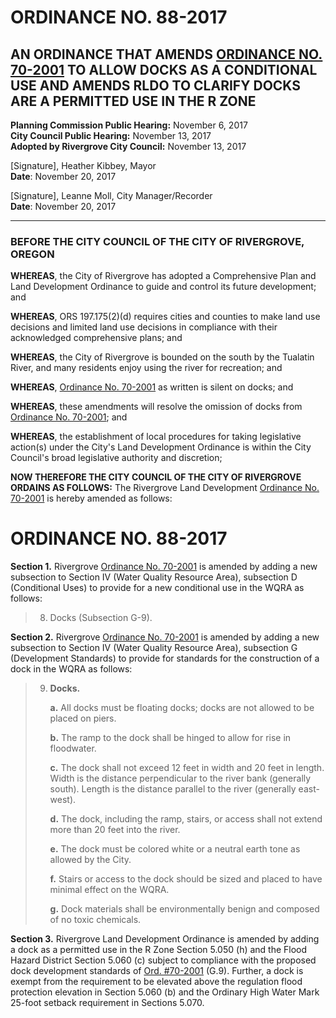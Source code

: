 # ORDINANCE NO. 88-2017

## AN ORDINANCE THAT AMENDS [ORDINANCE NO. 70-2001](../ordinances/2001-Ord-70-2001-WQRA.md) TO ALLOW DOCKS AS A CONDITIONAL USE AND AMENDS RLDO TO CLARIFY DOCKS ARE A PERMITTED USE IN THE R ZONE

**Planning Commission Public Hearing:** November 6, 2017  
**City Council Public Hearing:** November 13, 2017  
**Adopted by Rivergrove City Council:** November 13, 2017

[Signature], Heather Kibbey, Mayor  
**Date**: November 20, 2017      

[Signature], Leanne Moll, City Manager/Recorder  
**Date**: November 20, 2017      

---

### BEFORE THE CITY COUNCIL OF THE CITY OF RIVERGROVE, OREGON

**WHEREAS**, the City of Rivergrove has adopted a Comprehensive Plan and Land Development Ordinance to guide and control its future development; and

**WHEREAS**, ORS 197.175(2)(d) requires cities and counties to make land use decisions and limited land use decisions in compliance with their acknowledged comprehensive plans; and

**WHEREAS**, the City of Rivergrove is bounded on the south by the Tualatin River, and many residents enjoy using the river for recreation; and

**WHEREAS**, [Ordinance No. 70-2001](../ordinances/2001-Ord-70-2001-WQRA.md) as written is silent on docks; and

**WHEREAS**, these amendments will resolve the omission of docks from [Ordinance No. 70-2001](../ordinances/2001-Ord-70-2001-WQRA.md); and

**WHEREAS**, the establishment of local procedures for taking legislative action(s) under the City's Land Development Ordinance is within the City Council's broad legislative authority and discretion;

**NOW THEREFORE THE CITY COUNCIL OF THE CITY OF RIVERGROVE ORDAINS AS FOLLOWS:** The Rivergrove Land Development [Ordinance No. 70-2001](../ordinances/2001-Ord-70-2001-WQRA.md) is hereby amended as follows:

# ORDINANCE NO. 88-2017

**Section 1.** Rivergrove [Ordinance No. 70-2001](../ordinances/2001-Ord-70-2001-WQRA.md) is amended by adding a new subsection to Section IV (Water Quality Resource Area), subsection D (Conditional Uses) to provide for a new conditional use in the WQRA as follows:

> 8. Docks (Subsection G-9).

**Section 2.** Rivergrove [Ordinance No. 70-2001](../ordinances/2001-Ord-70-2001-WQRA.md) is amended by adding a new subsection to Section IV (Water Quality Resource Area), subsection G (Development Standards) to provide for standards for the construction of a dock in the WQRA as follows:

> 9. **Docks.**
>    
>    **a.** All docks must be floating docks; docks are not allowed to be placed on piers.
>    
>    **b.** The ramp to the dock shall be hinged to allow for rise in floodwater.
>    
>    **c.** The dock shall not exceed 12 feet in width and 20 feet in length. Width is the distance perpendicular to the river bank (generally south). Length is the distance parallel to the river (generally east-west).
>    
>    **d.** The dock, including the ramp, stairs, or access shall not extend more than 20 feet into the river.
>    
>    **e.** The dock must be colored white or a neutral earth tone as allowed by the City.
>    
>    **f.** Stairs or access to the dock should be sized and placed to have minimal effect on the WQRA.
>    
>    **g.** Dock materials shall be environmentally benign and composed of no toxic chemicals.

**Section 3.** Rivergrove Land Development Ordinance is amended by adding a dock as a permitted use in the R Zone Section 5.050 (h) and the Flood Hazard District Section 5.060 (c) subject to compliance with the proposed dock development standards of [Ord. #70-2001](../ordinances/2001-Ord-70-2001-WQRA.md) (G.9). Further, a dock is exempt from the requirement to be elevated above the regulation flood protection elevation in Section 5.060 (b) and the Ordinary High Water Mark 25-foot setback requirement in Sections 5.070.
